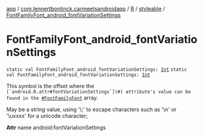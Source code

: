 [app](../../../index.md) / [com.lennertbontinck.carmeetsandroidapp](../../index.md) / [R](../index.md) / [styleable](index.md) / [FontFamilyFont_android_fontVariationSettings](./-font-family-font_android_font-variation-settings.md)

# FontFamilyFont_android_fontVariationSettings

`static val FontFamilyFont_android_fontVariationSettings: `[`Int`](https://kotlinlang.org/api/latest/jvm/stdlib/kotlin/-int/index.html)
`static val FontFamilyFont_android_fontVariationSettings: `[`Int`](https://kotlinlang.org/api/latest/jvm/stdlib/kotlin/-int/index.html)

This symbol is the offset where the ``[`android.R.attr#fontVariationSettings`](#) attribute's value can be found in the ``[`#FontFamilyFont`](-font-family-font.md) array.

May be a string value, using '\\;' to escape characters such as '\\n' or '\\uxxxx' for a unicode character;

**Attr**
name android:fontVariationSettings

